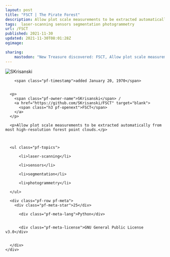 ```yaml
---
layout: post
title: "FSCT | The Pirate Forest"
description: Allow plot scale measurements to be extracted automatically from most high-resolution forest point clouds.
tags:  laser-scanning sensors segmentation photogrammetry
url: /FSCT
published: 2021-11-30
updated: 2021-11-30T08:01:28Z
ogimage: 

sharing:
    mastodon: "New Treasure discovered: FSCT, Allow plot scale measurements to be extracted automatically from most high-resolution forest point clouds."
---
```


<div class="pf-night-sky-spacer">
    <div id="pf-night-sky" data-stars="25" data-owner="SKrisanski" data-repo="FSCT"></div>
    <div class="">
        <dialog>
            Inhalt des Dialogs
        </dialog>
    </div>
</div>

<div class="pf-ship-list">
    <div class="pf-row pf-pirate pf-small-column" data-pirate-id="wq9MBPMpzu_-MVWOtAfZ7">
    <div>
      <!--<a href="https://github.com/SKrisanski" target="blank">-->
        <div class="pf-pirate-avatar">
          <div class="pf-cross pf-clickable"  onclick="collect('wq9MBPMpzu_-MVWOtAfZ7'); return false;"></div>
          <img src="https://avatars.githubusercontent.com/u/16696855?v=4" title="SKrisanski" alt="SKrisanski"/>
      </div>
      <!--</a>
      <div class="pf-pirate-actions">
        <a class="pf-treasure-add"  title="save in my treasure chest" onclick="collect('wq9MBPMpzu_-MVWOtAfZ7'); return false;" href="#">
          <img src="./assets/coin.svg" alt="treasure"/>
        </a>
        <a class="pf-treasure-remove" onclick="throwAway('wq9MBPMpzu_-MVWOtAfZ7'); return false;">remove</a>
      </div>-->
    </div>
    <div class="pf-ship">
      
        <span class="pf-timestamp">added January 20, 1970</span>
      
      
      <p>
        <span class="pf-owner-name">SKrisanski</span> / 
        <a href="https://github.com/SKrisanski/FSCT" target="blank">
          <span class="h3 pf-openext">FSCT</span>
        </a>
      </p>

      <p>Allow plot scale measurements to be extracted automatically from most high-resolution forest point clouds.</p>

      

      <ul class="pf-topics">
        
          <li>laser-scanning</li>
        
          <li>sensors</li>
        
          <li>segmentation</li>
        
          <li>photogrammetry</li>
        
      </ul>

      <div class="pf-row pf-meta">
        <div class="pf-meta-star">25</div>
        
          <div class="pf-meta-lang">Python</div>
        
        
          <div class="pf-meta-license">GNU General Public License v3.0</div>
        
        
      </div>
    </div>
  </div>
</div>